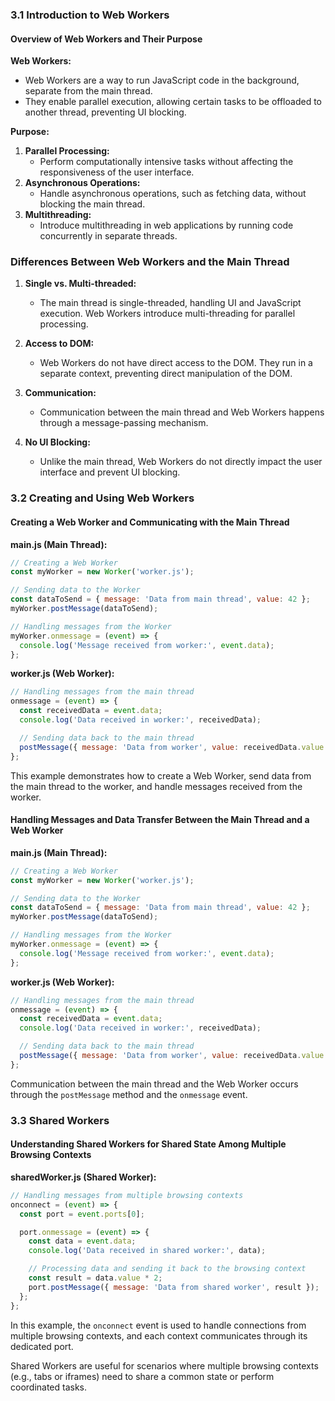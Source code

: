 ### 3.1 Introduction to Web Workers

#### Overview of Web Workers and Their Purpose

**Web Workers:**

- Web Workers are a way to run JavaScript code in the background, separate from the main thread.
- They enable parallel execution, allowing certain tasks to be offloaded to another thread, preventing UI blocking.

**Purpose:**

1. **Parallel Processing:**
   - Perform computationally intensive tasks without affecting the responsiveness of the user interface.
2. **Asynchronous Operations:**
   - Handle asynchronous operations, such as fetching data, without blocking the main thread.
3. **Multithreading:**
   - Introduce multithreading in web applications by running code concurrently in separate threads.

### Differences Between Web Workers and the Main Thread

1. **Single vs. Multi-threaded:**
   - The main thread is single-threaded, handling UI and JavaScript execution. Web Workers introduce multi-threading for parallel processing.

2. **Access to DOM:**
   - Web Workers do not have direct access to the DOM. They run in a separate context, preventing direct manipulation of the DOM.

3. **Communication:**
   - Communication between the main thread and Web Workers happens through a message-passing mechanism.

4. **No UI Blocking:**
   - Unlike the main thread, Web Workers do not directly impact the user interface and prevent UI blocking.

### 3.2 Creating and Using Web Workers

#### Creating a Web Worker and Communicating with the Main Thread

**main.js (Main Thread):**

```javascript
// Creating a Web Worker
const myWorker = new Worker('worker.js');

// Sending data to the Worker
const dataToSend = { message: 'Data from main thread', value: 42 };
myWorker.postMessage(dataToSend);

// Handling messages from the Worker
myWorker.onmessage = (event) => {
  console.log('Message received from worker:', event.data);
};
```

**worker.js (Web Worker):**

```javascript
// Handling messages from the main thread
onmessage = (event) => {
  const receivedData = event.data;
  console.log('Data received in worker:', receivedData);

  // Sending data back to the main thread
  postMessage({ message: 'Data from worker', value: receivedData.value * 2 });
};
```

This example demonstrates how to create a Web Worker, send data from the main thread to the worker, and handle messages received from the worker.

#### Handling Messages and Data Transfer Between the Main Thread and a Web Worker

**main.js (Main Thread):**

```javascript
// Creating a Web Worker
const myWorker = new Worker('worker.js');

// Sending data to the Worker
const dataToSend = { message: 'Data from main thread', value: 42 };
myWorker.postMessage(dataToSend);

// Handling messages from the Worker
myWorker.onmessage = (event) => {
  console.log('Message received from worker:', event.data);
};
```

**worker.js (Web Worker):**

```javascript
// Handling messages from the main thread
onmessage = (event) => {
  const receivedData = event.data;
  console.log('Data received in worker:', receivedData);

  // Sending data back to the main thread
  postMessage({ message: 'Data from worker', value: receivedData.value * 2 });
};
```

Communication between the main thread and the Web Worker occurs through the `postMessage` method and the `onmessage` event.

### 3.3 Shared Workers

#### Understanding Shared Workers for Shared State Among Multiple Browsing Contexts

**sharedWorker.js (Shared Worker):**

```javascript
// Handling messages from multiple browsing contexts
onconnect = (event) => {
  const port = event.ports[0];

  port.onmessage = (event) => {
    const data = event.data;
    console.log('Data received in shared worker:', data);

    // Processing data and sending it back to the browsing context
    const result = data.value * 2;
    port.postMessage({ message: 'Data from shared worker', result });
  };
};
```

In this example, the `onconnect` event is used to handle connections from multiple browsing contexts, and each context communicates through its dedicated port.

Shared Workers are useful for scenarios where multiple browsing contexts (e.g., tabs or iframes) need to share a common state or perform coordinated tasks.
